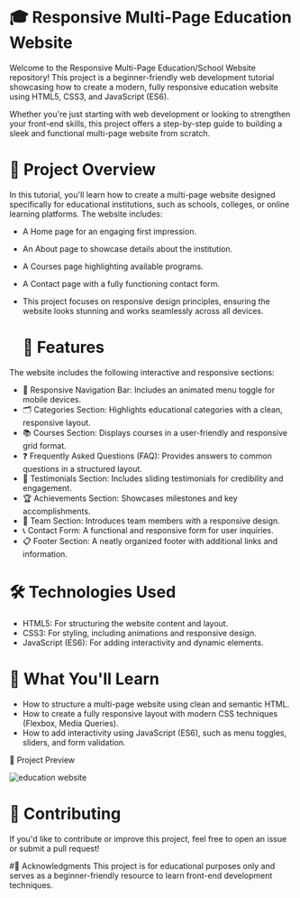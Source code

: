 
# 🎓 Responsive Multi-Page Education Website
Welcome to the Responsive Multi-Page Education/School Website repository! This project is a beginner-friendly web development tutorial showcasing how to create a modern, fully responsive education website using HTML5, CSS3, and JavaScript (ES6).

Whether you're just starting with web development or looking to strengthen your front-end skills, this project offers a step-by-step guide to building a sleek and functional multi-page website from scratch.

# 🌟 Project Overview
In this tutorial, you'll learn how to create a multi-page website designed specifically for educational institutions, such as schools, colleges, or online learning platforms. The website includes:

- A Home page for an engaging first impression.
- An About page to showcase details about the institution.
- A Courses page highlighting available programs.
- A Contact page with a fully functioning contact form.
- This project focuses on responsive design principles, ensuring the website looks stunning and works seamlessly across all devices.

  # 🚀 Features
The website includes the following interactive and responsive sections:

- 📌 Responsive Navigation Bar: Includes an animated menu toggle for mobile devices.
- 🗂️ Categories Section: Highlights educational categories with a clean, responsive layout.
- 📚 Courses Section: Displays courses in a user-friendly and responsive grid format.
- ❓ Frequently Asked Questions (FAQ): Provides answers to common questions in a structured layout.
- 🌟 Testimonials Section: Includes sliding testimonials for credibility and engagement.
- 🏆 Achievements Section: Showcases milestones and key accomplishments.
- 👥 Team Section: Introduces team members with a responsive design.
- 📞 Contact Form: A functional and responsive form for user inquiries.
- 📋 Footer Section: A neatly organized footer with additional links and information.


# 🛠️ Technologies Used

- HTML5: For structuring the website content and layout.
- CSS3: For styling, including animations and responsive design.
- JavaScript (ES6): For adding interactivity and dynamic elements.
  
# 🎯 What You'll Learn
- How to structure a multi-page website using clean and semantic HTML.
- How to create a fully responsive layout with modern CSS techniques (Flexbox, Media Queries).
- How to add interactivity using JavaScript (ES6), such as menu toggles, sliders, and form validation.
  
📸 Project Preview

![education website](https://github.com/user-attachments/assets/8907b004-fb0c-4ede-b7ec-664d2f3e9476)


# 🤝 Contributing
If you'd like to contribute or improve this project, feel free to open an issue or submit a pull request!

#🌟 Acknowledgments
This project is for educational purposes only and serves as a beginner-friendly resource to learn front-end development techniques.
